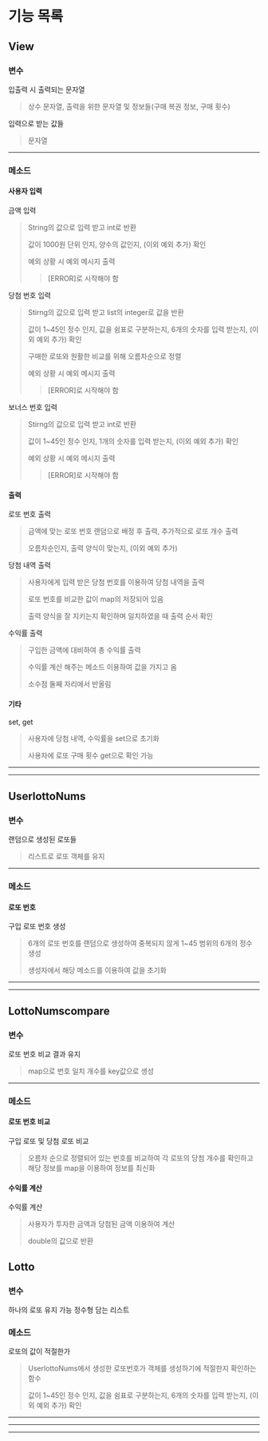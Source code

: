 # 기능 목록
## View
### 변수
입출력 시 출력되는 문자열
>상수 문자열, 출력을 위한 문자열 및 정보들(구매 복권 정보, 구매 횟수)


입력으로 받는 값들
>문자열

***
### 메소드
#### 사용자 입력
금액 입력
> String의 값으로 입력 받고 int로 반환
>
> 
> 값이 1000원 단위 인지, 양수의 값인지, (이외 예외 추가) 확인
> 
> 
> 예외 상황 시 예외 메시지 출력
>> [ERROR]로 시작해야 함

당첨 번호 입력
> Stirng의 값으로 입력 받고 list의 integer로 값을 반환
> 
> 
> 값이 1~45인 정수 인지, 값을 쉼표로 구분하는지, 6개의 숫자를 입력 받는지, (이외 예외 추가) 확인
> 
> 
> 구매한 로또와 원활한 비교를 위해 오름차순으로 정렬
> 
> 
> 예외 상황 시 예외 메시지 출력
>> [ERROR]로 시작해야 함

보너스 번호 입력
> Stirng의 값으로 입력 받고 int로 반환
>
>
> 값이 1~45인 정수 인지, 1개의 숫자를 입력 받는지, (이외 예외 추가) 확인
>
>
> 예외 상황 시 예외 메시지 출력
>> [ERROR]로 시작해야 함

#### 출력
로또 번호 출력
> 금액에 맞는 로또 번호 랜덤으로 배정 후 출력, 추가적으로 로또 개수 출력
> 
> 
> 오름차순인지, 출력 양식이 맞는지, (이외 예외 추가)


당첨 내역 출력
> 사용자에게 입력 받은 당첨 번호를 이용하여 당첨 내역을 출력
> 
> 
> 로또 번호를 비교한 값이 map의 저장되어 있음
> 
> 
> 출력 양식을 잘 지키는지 확인하며 일치하였을 때 출력 순서 확인


수익률 출력
> 구입한 금액에 대비하여 총 수익률 출력
> 
> 
> 수익률 계산 해주는 메소드 이용하여 값을 가지고 옴
> 
> 
> 소수점 둘째 자리에서 반올림

#### 기타
set, get
> 사용자에 당첨 내역, 수익률을 set으로 초기화
> 
> 
> 사용자에 로또 구매 횟수 get으로 확인 가능
***
***

## UserlottoNums
### 변수
랜덤으로 생성된 로또들
> 리스트로 로또 객체를 유지
***
### 메소드
#### 로또 번호
구입 로또 번호 생성
> 6개의 로또 번호를 랜덤으로 생성하여 중복되지 않게 1~45 범위의 6개의 정수 생성
>
> 
> 생성자에서 해당 메소드를 이용하여 값을 초기화

***
***
## LottoNumscompare
### 변수
로또 번호 비교 결과 유지
> map으로 번호 일치 개수를 key값으로 생성

***
### 메소드
#### 로또 번호 비교
구입 로또 및 당첨 로또 비교
> 오름차 순으로 정렬되어 있는 번호를 비교하여 각 로또의 당첨 개수를 확인하고 해당 정보를 map을 이용하여 정보를 최신화

#### 수익률 계산
수익률 계산
> 사용자가 투자한 금액과 당첨된 금액 이용하여 계산
> 
> 
> double의 값으로 반환

## Lotto
### 변수
하나의 로또 유지 가능 정수형 담는 리스트

### 메소드
로또의 값이 적절한가
> UserlottoNums에서 생성한 로또번호가 객체를 생성하기에 적절한지 확인하는 함수
> 
> 값이 1~45인 정수 인지, 값을 쉼표로 구분하는지, 6개의 숫자를 입력 받는지, (이외 예외 추가) 확인

***
***
***